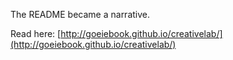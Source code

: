 The README became a narrative.

Read here: [http://goeiebook.github.io/creativelab/](http://goeiebook.github.io/creativelab/)
